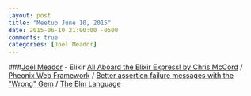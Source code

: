 ```yaml
---
layout: post
title: "Meetup June 10, 2015"
date: 2015-06-10 21:00:00 -0500
comments: true
categories: [Joel Meador]
---
```



###[Joel Meador](https://twitter.com/joelmeador) - Elixir
[All Aboard the Elixir Express! by Chris McCord](https://www.youtube.com/watch?v=5kYmOyJjGDM&list=LL_RY9p6Xwh55mWLYHK9Dw3g&index=2) /
[Pheonix Web Framework](http://www.phoenixframework.org/) /
[Better assertion failure messages with the "Wrong" Gem](https://github.com/sconover/wrong) /
[The Elm Language](http://elm-lang.org/)
